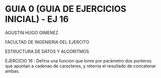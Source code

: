 # GUIA 0 (GUIA DE EJERCICIOS INICIAL) - EJ 16
AGUSTIN HUGO GIMENEZ

FACULTAD DE INGENIERIA DEL EJERCITO

ESTRUCTURA DE DATOS Y ALGORITMOS

 EJERCICIO 16 : Defina una función que tome por parámetro dos punteros que apuntan a cadenas de
caracteres, y retorna el resultado de concatenar ambas.
